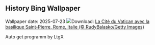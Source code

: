 ## History Bing Wallpaper
Wallpaper date: 2025-07-23
![](https://www.bing.com/th?id=OHR.VaticanCity_FR-FR5939943225_UHD.jpg&w=1000)Download: [La Cité du Vatican avec la basilique Saint-Pierre, Rome, Italie (© RudyBalasko/Getty Images)](https://www.bing.com/th?id=OHR.VaticanCity_FR-FR5939943225_UHD.jpg)

Auto get programm by LtgX
